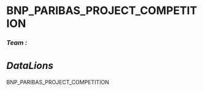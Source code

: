 # BNP_PARIBAS_PROJECT_COMPETITION
<h3><i><b>Team :<h2>  DataLions <strike><DataCats></strike>  </h2></b></i></h3>
BNP_PARIBAS_PROJECT_COMPETITION
